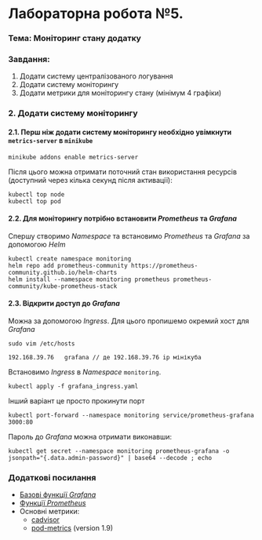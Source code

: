 # Лабораторна робота №5.

### Тема: Моніторинг стану додатку

### Завдання:

1. Додати систему централізованого логування
2. Додати систему моніторингу
3. Додати метрики для моніторингу стану (мінімум 4 графіки)


### 2. Додати систему моніторингу

#### 2.1. Перш ніж додати систему моніторингу необхідно увімкнути `metrics-server` в `minikube`

```shell
minikube addons enable metrics-server
```

Після цього можна отримати поточний стан використання ресурсів (доступний через кілька секунд після активації): 

```shell
kubectl top node
kubectl top pod
```

#### 2.2. Для моніторингу потрібно встановити *Prometheus* та *Grafana*   

Спершу створимо *Namespace* та встановимо *Prometheus* та *Grafana* за допомогою *Helm*

```shell
kubectl create namespace monitoring
helm repo add prometheus-community https://prometheus-community.github.io/helm-charts
helm install --namespace monitoring prometheus prometheus-community/kube-prometheus-stack
```

#### 2.3. Відкрити доступ до *Grafana*

Можна за допомогою *Ingress*. Для цього пропишемо окремий хост для *Grafana*

```shell
sudo vim /etc/hosts
```
```shell
192.168.39.76   grafana // де 192.168.39.76 ip мінікуба
```

Встановимо *Ingress* в *Namespace* `monitoring`.
```shell
kubectl apply -f grafana_ingress.yaml
```

Інший варіант це просто прокинути порт
```shell
kubectl port-forward --namespace monitoring service/prometheus-grafana 3000:80
```

Пароль до *Grafana* можна отримати виконавши:
```shell
kubectl get secret --namespace monitoring prometheus-grafana -o jsonpath="{.data.admin-password}" | base64 --decode ; echo
```

### Додаткові посилання

- [Базові функції *Grafana*](https://grafana.com/docs/grafana/latest/datasources/prometheus/#query-variable)
- [Функції *Prometheus*](https://prometheus.io/docs/prometheus/latest/querying/functions)
- Основні метрики:
    - [cadvisor](https://github.com/google/cadvisor/blob/master/docs/storage/prometheus.md)
    - [pod-metrics](https://github.com/kubernetes/kube-state-metrics/blob/release-1.9/docs/pod-metrics.md) (version 1.9)
